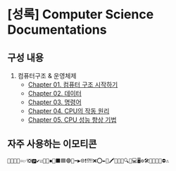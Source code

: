 # [성록] Computer Science Documentations

## 구성 내용

1. 컴퓨터구조 & 운영체제
   - [Chapter 01. 컴퓨터 구조 시작하기](01_컴퓨터구조_운영체제/01_컴퓨터_구조_시작하기.md)
   - [Chapter 02. 데이터](01_컴퓨터구조_운영체제/02_데이터.md)
   - [Chapter 03. 명령어](01_컴퓨터구조_운영체제/03_명령어.md)
   - [Chapter 04. CPU의 작동 원리](01_컴퓨터구조_운영체제/04_CPU의_작동_원리.md)
   - [Chapter 05. CPU 성능 향상 기법](01_컴퓨터구조_운영체제/05_CPU_성능_향상_기법.md)

## 자주 사용하는 이모티콘

```markdown
📌📍🚩🏴♾️✅❎🅿️✔️☑️🔷🔶◾🔳⬛🟦🟣🔵➡️▶️🌐❗⁉️‼️❌⭕✒️📝🖍️📒📜🔎🔍💡💻🖥️⚙️🛠️📢📣🎯🚫⛔⚠️
```